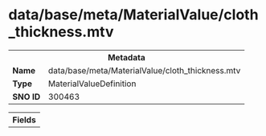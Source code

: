 <h1>data/base/meta/MaterialValue/cloth_thickness.mtv</h1><table><tr><th colspan="100%">Metadata</th></tr><tr><td><b>Name</b></td><td>data/base/meta/MaterialValue/cloth_thickness.mtv</td></tr><tr><td><b>Type</b></td><td>MaterialValueDefinition</td></tr><tr><td><b>SNO ID</b></td><td>300463</td></tr></table>

<table><tr><th colspan="100%">Fields</th></tr></table>

